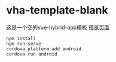 # vha-template-blank
这是一个空的vue-hybrid-app模板 [预览页面](https://mixingyu.github.io/vha-template-blank/)

```
npm install
npm run serve
cordova platform add android
cordova run android
```
